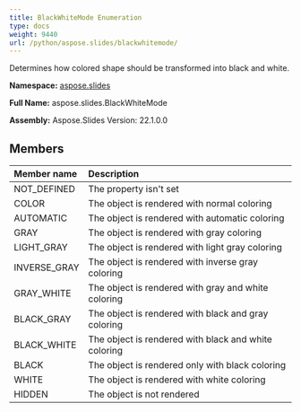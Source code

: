 ```yaml
---
title: BlackWhiteMode Enumeration
type: docs
weight: 9440
url: /python/aspose.slides/blackwhitemode/
---
```


Determines how colored shape should be transformed into black and white.

**Namespace:** [aspose.slides](/python/aspose.slides/)

**Full Name:** aspose.slides.BlackWhiteMode

**Assembly:**  Aspose.Slides Version: 22.1.0.0

## **Members**
|**Member name**|**Description**|
| :- | :- |
|NOT_DEFINED|The property isn't set|
|COLOR|The object is rendered with normal coloring|
|AUTOMATIC|The object is rendered with automatic coloring|
|GRAY|The object is rendered with gray coloring|
|LIGHT_GRAY|The object is rendered with light gray coloring|
|INVERSE_GRAY|The object is rendered with inverse gray coloring|
|GRAY_WHITE|The object is rendered with gray and white coloring|
|BLACK_GRAY|The object is rendered with black and gray coloring|
|BLACK_WHITE|The object is rendered with black and white coloring|
|BLACK|The object is rendered only with black coloring|
|WHITE|The object is rendered with white coloring|
|HIDDEN|The object is not rendered|
